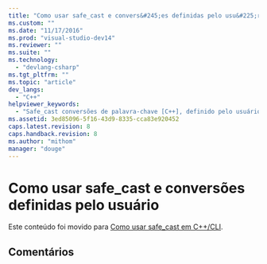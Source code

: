 ```yaml
---
title: "Como usar safe_cast e convers&#245;es definidas pelo usu&#225;rio | Microsoft Docs"
ms.custom: ""
ms.date: "11/17/2016"
ms.prod: "visual-studio-dev14"
ms.reviewer: ""
ms.suite: ""
ms.technology: 
  - "devlang-csharp"
ms.tgt_pltfrm: ""
ms.topic: "article"
dev_langs: 
  - "C++"
helpviewer_keywords: 
  - "Safe_cast conversões de palavra-chave [C++], definido pelo usuário"
ms.assetid: 3ed85096-5f16-43d9-8335-cca83e920452
caps.latest.revision: 8
caps.handback.revision: 8
ms.author: "mithom"
manager: "douge"
---
```

# Como usar safe_cast e convers&#245;es definidas pelo usu&#225;rio
Este conteúdo foi movido para [Como usar safe\_cast em C\+\+\/CLI](../Topic/How%20to:%20Use%20safe_cast%20in%20C++-CLI.md).  
  
## Comentários